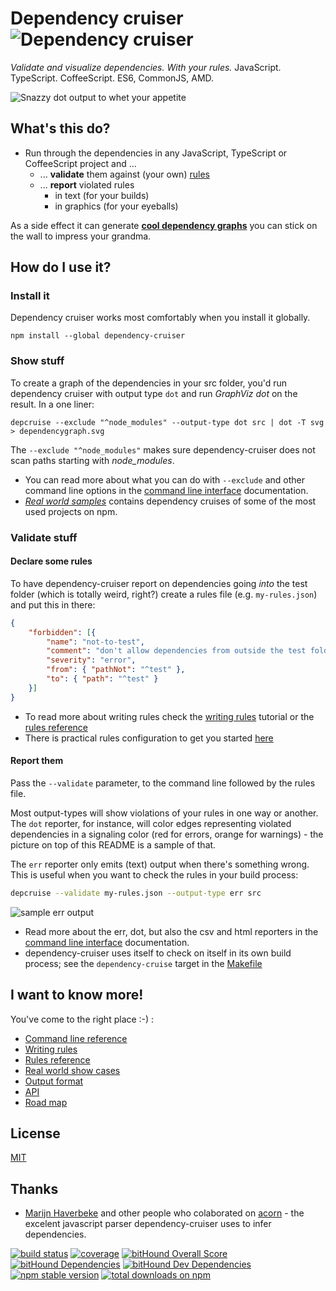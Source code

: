 # Dependency cruiser ![Dependency cruiser](https://raw.githubusercontent.com/sverweij/dependency-cruiser/master/doc/assets/ZKH-Dependency-recolored-160.png)
_Validate and visualize dependencies. With your rules._ JavaScript. TypeScript. CoffeeScript. ES6, CommonJS, AMD.

![Snazzy dot output to whet your appetite](https://raw.githubusercontent.com/sverweij/dependency-cruiser/master/doc/assets/sample-dot-output.png)

## What's this do?
- Run through the dependencies in any JavaScript, TypeScript or CoffeeScript project and ...
  - ... **validate** them against (your own) [rules](./doc/rules-reference.md)
  - ... **report** violated rules
    - in text (for your builds)
    - in graphics (for your eyeballs)

As a side effect it can generate [**cool dependency graphs**](./doc/real-world-samples.md)
you can stick on the wall to impress your grandma.

## How do I use it?

### Install it
Dependency cruiser works most comfortably when you install it globally.

```
npm install --global dependency-cruiser
```

### Show stuff
To create a graph of the dependencies in your src folder, you'd run dependency
cruiser with output type `dot` and run _GraphViz dot_ on the result. In
a one liner:

```shell
depcruise --exclude "^node_modules" --output-type dot src | dot -T svg > dependencygraph.svg
```

The `--exclude "^node_modules"` makes sure dependency-cruiser does not scan
paths starting with *node_modules*.

- You can read more about what you can do with `--exclude` and other command line
  options in the
  [command line interface](./doc/cli.md)
  documentation.
- _[Real world samples](./doc/real-world-samples.md)_
  contains dependency cruises of some of the most used projects on npm.

### Validate stuff
#### Declare some rules
To have dependency-cruiser report on dependencies going _into_ the test folder
(which is totally weird, right?) create a rules file (e.g. `my-rules.json`)
and put this in there:
```json
{
    "forbidden": [{
        "name": "not-to-test",
        "comment": "don't allow dependencies from outside the test folder to test",
        "severity": "error",
        "from": { "pathNot": "^test" },
        "to": { "path": "^test" }
    }]
}
```

- To read more about writing rules check the
  [writing rules](./doc/rules-tutorial.md) tutorial
  or the [rules reference](./doc/rules-reference.md)
- There is practical rules configuration to get you started
  [here](./doc/rules.starter.json)

#### Report them
Pass the `--validate` parameter, to the command line followed by the rules
file.

Most output-types will show violations of your rules in one way or another.
The `dot` reporter, for instance, will color edges representing violated
dependencies in a signaling color (red for errors, orange for warnings) - the
picture on top of this README is a sample of that.

The `err` reporter only emits (text) output when there's something wrong.
This is useful when you want to check the rules in your build process:

```sh
depcruise --validate my-rules.json --output-type err src
```
![sample err output](https://raw.githubusercontent.com/sverweij/dependency-cruiser/master/doc/assets/sample-err-output.png)

- Read more about the err, dot, but also the csv and html reporters in the
  [command line interface](./doc/cli.md)
  documentation.
- dependency-cruiser uses itself to check on itself in its own build process;
  see the `dependency-cruise` target in the
  [Makefile](https://github.com/sverweij/dependency-cruiser/blob/master/Makefile#L95)

## I want to know more!
You've come to the right place :-) :

- [Command line reference](./doc/cli.md)
- [Writing rules](./doc/rules-tutorial.md)
- [Rules reference](./doc/rules-reference.md)
- [Real world show cases](./doc/real-world-samples.md)
- [Output format](./doc/output-format.md)
- [API](./doc/api.md)
- [Road map](https://github.com/sverweij/dependency-cruiser/projects/1)

## License
[MIT](LICENSE)

## Thanks
- [Marijn Haverbeke](http://marijnhaverbeke.nl) and other people who
  colaborated on [acorn](https://github.com/ternjs/acorn) -
  the excelent javascript parser dependency-cruiser uses to infer
  dependencies.

[![build status](https://gitlab.com/sverweij/dependency-cruiser/badges/master/build.svg)](https://gitlab.com/sverweij/dependency-cruiser/builds)
[![coverage](https://gitlab.com/sverweij/dependency-cruiser/badges/master/coverage.svg)](https://gitlab.com/sverweij/dependency-cruiser/builds)
[![bitHound Overall Score](https://www.bithound.io/github/sverweij/dependency-cruiser/badges/score.svg)](https://www.bithound.io/github/sverweij/dependency-cruiser)
[![bitHound Dependencies](https://www.bithound.io/github/sverweij/dependency-cruiser/badges/dependencies.svg)](https://www.bithound.io/github/sverweij/dependency-cruiser/master/dependencies/npm)
[![bitHound Dev Dependencies](https://www.bithound.io/github/sverweij/dependency-cruiser/badges/devDependencies.svg)](https://www.bithound.io/github/sverweij/dependency-cruiser/master/dependencies/npm)
[![npm stable version](https://img.shields.io/npm/v/dependency-cruiser.svg)](https://npmjs.com/package/dependency-cruiser)
[![total downloads on npm](https://img.shields.io/npm/dt/dependency-cruiser.svg?maxAge=2591999)](https://npmjs.com/package/dependency-cruiser)

